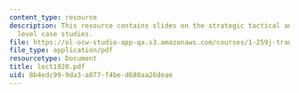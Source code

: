 ```yaml
---
content_type: resource
description: This resource contains slides on the strategic tactical and operational
  level case studies.
file: https://ol-ocw-studio-app-qa.s3.amazonaws.com/courses/1-259j-transit-management-fall-2006/8b4edc999da3a077f4bed688aa26deae_lect1920.pdf
file_type: application/pdf
resourcetype: Document
title: lect1920.pdf
uid: 8b4edc99-9da3-a077-f4be-d688aa26deae
---
```

